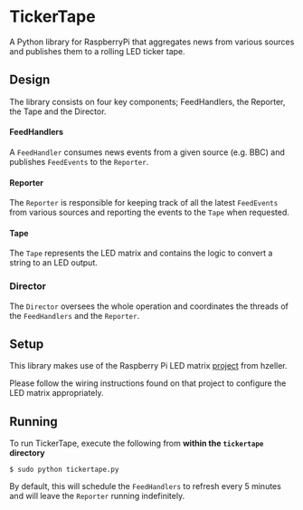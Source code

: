 # TickerTape
A Python library for RaspberryPi that aggregates news from various sources and publishes them to a rolling LED ticker tape.

## Design
The library consists on four key components; FeedHandlers, the Reporter, the Tape and the Director.

#### FeedHandlers
A `FeedHandler` consumes news events from a given source (e.g. BBC) and publishes `FeedEvents` to the `Reporter`.

#### Reporter
The `Reporter` is responsible for keeping track of all the latest `FeedEvents` from various sources and reporting the events to the `Tape` when requested.

#### Tape
The `Tape` represents the LED matrix and contains the logic to convert a string to an LED output.

### Director
The `Director` oversees the whole operation and coordinates the threads of the `FeedHandlers` and the `Reporter`.

## Setup
This library makes use of the Raspberry Pi LED matrix [project](https://github.com/hzeller/rpi-rgb-led-matrix) from hzeller.

Please follow the wiring instructions found on that project to configure the LED matrix appropriately.

## Running
To run TickerTape, execute the following from **within the `tickertape` directory**

```
$ sudo python tickertape.py
```

By default, this will schedule the `FeedHandlers` to refresh every 5 minutes and will leave the `Reporter` running indefinitely.

